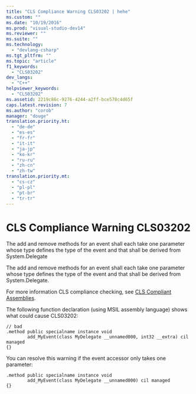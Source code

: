 ```yaml
---
title: "CLS Compliance Warning CLS03202 | hehe"
ms.custom: ""
ms.date: "10/19/2016"
ms.prod: "visual-studio-dev14"
ms.reviewer: ""
ms.suite: ""
ms.technology: 
  - "devlang-csharp"
ms.tgt_pltfrm: ""
ms.topic: "article"
f1_keywords: 
  - "CLS03202"
dev_langs: 
  - "C++"
helpviewer_keywords: 
  - "CLS03202"
ms.assetid: 2219c86c-9276-4244-a2ff-bce578c4d65f
caps.latest.revision: 7
ms.author: "corob"
manager: "douge"
translation.priority.ht: 
  - "de-de"
  - "es-es"
  - "fr-fr"
  - "it-it"
  - "ja-jp"
  - "ko-kr"
  - "ru-ru"
  - "zh-cn"
  - "zh-tw"
translation.priority.mt: 
  - "cs-cz"
  - "pl-pl"
  - "pt-br"
  - "tr-tr"
---
```

# CLS Compliance Warning CLS03202
The add and remove methods for an event shall each take one parameter whose type defines the type of the event and that shall be derived from System.Delegate  
  
 The add and remove methods for an event shall each take one parameter whose type defines the type of the event and that shall be derived from System.Delegate.  
  
 For more information CLS compliance checking, see [CLS Compliant Assemblies](http://msdn.microsoft.com/en-us/3320b57e-ea55-4697-a17d-f509a36a3c93).  
  
 The following function declaration (using MSIL assembly language) shows what could cause CLS03202:  
  
```  
// bad  
.method public specialname instance void   
        add_MyEvent(class MyDelegate __unnamed000, int32 __extra) cil managed  
{}  
```  
  
 You can resolve this warning if the event accessor only takes one parameter:  
  
```  
.method public specialname instance void   
        add_MyEvent(class MyDelegate __unnamed000) cil managed   
{}  
```